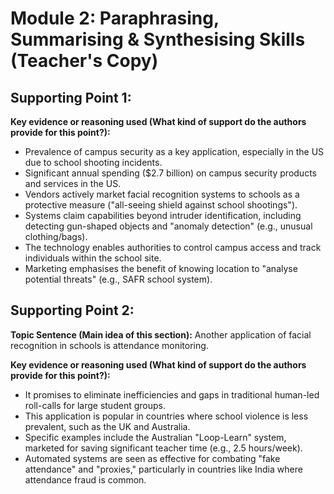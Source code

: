 <!-- Page 13 -->

# Module 2: Paraphrasing, Summarising & Synthesising Skills (Teacher's Copy)

## Supporting Point 1:

**Key evidence or reasoning used (What kind of support do the authors provide for this point?):**

- Prevalence of campus security as a key application, especially in the US due to school shooting incidents.
- Significant annual spending ($2.7 billion) on campus security products and services in the US.
- Vendors actively market facial recognition systems to schools as a protective measure ("all-seeing shield against school shootings").
- Systems claim capabilities beyond intruder identification, including detecting gun-shaped objects and "anomaly detection" (e.g., unusual clothing/bags).
- The technology enables authorities to control campus access and track individuals within the school site.
- Marketing emphasises the benefit of knowing location to "analyse potential threats" (e.g., SAFR school system).

## Supporting Point 2:

**Topic Sentence (Main idea of this section):** Another application of facial recognition in schools is attendance monitoring.

**Key evidence or reasoning used (What kind of support do the authors provide for this point?):**

- It promises to eliminate inefficiencies and gaps in traditional human-led roll-calls for large student groups.
- This application is popular in countries where school violence is less prevalent, such as the UK and Australia.
- Specific examples include the Australian "Loop-Learn" system, marketed for saving significant teacher time (e.g., 2.5 hours/week).
- Automated systems are seen as effective for combating "fake attendance" and "proxies," particularly in countries like India where attendance fraud is common.

<!-- Copyright: © 2025 Language Centre-HKBU -->